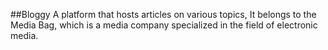   ##Bloggy 
  A platform that hosts articles on various topics,
  It belongs to the Media Bag, which is a media company specialized in the field of electronic media.
